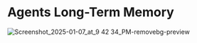 # Agents Long-Term Memory

![Screenshot_2025-01-07_at_9 42 34_PM-removebg-preview](https://github.com/user-attachments/assets/7a373819-fed9-4d56-babf-7d3a79f8f170)
